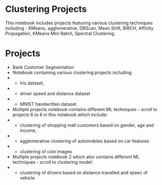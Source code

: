 # Clustering Projects
This notebook includes projects featuring various clustering techniques including - KMeans, agglomerative, DBScan, Mean Shift, BIRCH, Affinity Propagation, KMeans Mini Batch, Spectral Clustering.

# Projects
* Bank Customer Segmentation
* Notebook containing various clustering projects including: 
* - Iris dataset, 
* - driver speed and distance dataset 
* - MNIST handwritten dataset
* Multiple projects notebook contains different ML techniques - scroll to projects 6 to 8 in this notebook which include:
* - clustering of shopping mall customers based on gender, age and income, 
* - agglomerative clustering of automobiles based on car features
* - clustering of coin images
* Multiple projects notebook 2 which also contains different ML techniques - scroll to clustering model:
* - clustering of drivers based on distance travelled and speec of vehicle
